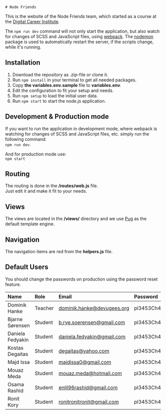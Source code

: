     # Node Friends

This is the website of the Node Friends team, which started as a course at the [Digital Career Institute](https://digitalcareerinstitute.org/).

The ```npm run dev``` command will not only start the application, but also watch for changes of SCSS and JavaScript files, using [webpack](https://webpack.js.org/). The [nodemon](https://nodemon.io/) package is used to automatically restart the server, if the scripts change, while it's running.

## Installation

1. Download the repository as .zip-file or clone it.    
1. Run ```npm install``` in your terminal to get all needed packages.
1. Copy __the variables.env.sample__ file to __variables.env__.
2. Edit the configuration to fit your setup and needs.
3. Run ```npm setup``` to load the initial user data.
1. Run ```npm start``` to start the node.js application.

## Development &amp; Production mode

If you want to run the application in development mode, where webpack is watching for changes of SCSS and JavaScript files, etc. simply run the following command:  
```npm run dev```.

And for production mode use:  
```npm start```

## Routing

The routing is done in the __/routes/web.js__ file.  
Just edit it and make it fit to your needs.

## Views

The views are located in the __/views/__ directory and we use [Pug](https://github.com/pugjs/pug) as the default template engine.

## Navigation

The navigation items are red from the __helpers.js__ file.

## Default Users

You should change the passwords on production using the password reset feature.

Name             | Role    | Email                      | Password
:--------------- | :------ | :------------------------- | :------
Dominik Hanke    | Teacher | dominik.hanke@devugees.org | pl3453Ch4ng3
Bjarne Sørensen  | Student | b.rye.soerensen@gmail.com  | pl3453Ch4ng3
Daniela Fedyakin | Student | daniela.fedyakin@gmail.com | pl3453Ch4ng3
Kostas Degaitas  | Student | degaitas@yahoo.com         | pl3453Ch4ng3
Majd Issa        | Student | majdissa0@gmail.com        | pl3453Ch4ng3
Mouaz Meda       | Student | mouaz.meda@hotmail.com     | pl3453Ch4ng3
Osama Rashid     | Student | enlil96rashid@gmail.com    | pl3453Ch4ng3
Ronit Kory       | Student | ronitronitronit@gmail.com  | pl3453Ch4ng3